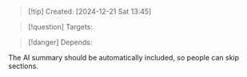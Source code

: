 
>[!tip] Created: [2024-12-21 Sat 13:45]

>[!question] Targets: 

>[!danger] Depends: 

The AI summary should be automatically included, so people can skip sections.